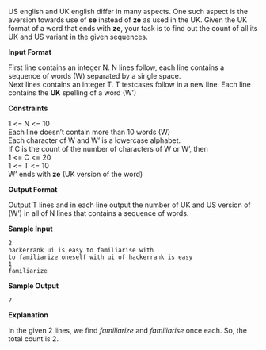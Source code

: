<p>US english and UK english differ in many aspects. One such aspect is the aversion towards use of <strong>se</strong> instead of <strong>ze</strong> as used in the UK. Given the UK format of a word that ends with <strong>ze</strong>, your task is to find out the count of all its UK and US variant in the given sequences.</p>

<p><strong>Input Format</strong></p>

<p>First line contains an integer N. N lines follow, each line contains a sequence of words (W) separated by a single space.<br>
Next lines contains an integer T. T testcases follow in a new line. Each line contains the <strong>UK</strong> spelling of a word (W’)</p>

<p><strong>Constraints</strong></p>

<p>1 &lt;= N &lt;= 10<br>
Each line doesn’t contain more than 10 words (W)<br>
Each character of W and W’ is a lowercase alphabet.<br>
If C is the count of the number of characters of W or W’, then<br>
1 &lt;= C &lt;= 20<br>
1 &lt;= T &lt;= 10<br>
W’ ends with <strong>ze</strong> (UK version of the word)</p>

<p><strong>Output Format</strong></p>

<p>Output T lines and in each line output the number of UK and US version of (W’) in all of N lines that contains a sequence of words.</p>

<p><strong>Sample Input</strong></p>

<pre><code>2
hackerrank ui is easy to familiarise with
to familiarize oneself with ui of hackerrank is easy
1
familiarize
</code></pre>

<p><strong>Sample Output</strong></p>

<pre><code>2
</code></pre>

<p><strong>Explanation</strong></p>

<p>In the given 2 lines, we find <em>familiarize</em> and <em>familiarise</em> once each. So, the total count is 2.</p>
